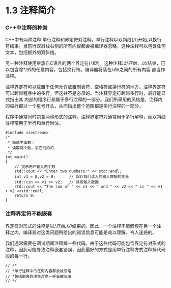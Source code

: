 # 1.3 注释简介

### C++中注释的种类

C++中有两种注释:单行注释和界定符对注释。单行注释以双斜线(//)开始,以换行符结束。当前行双斜线右侧的所有内容都会被编译器忽略，这种注释可以包含任何文本，包括额外的双斜线。

另一种注释使用继承自C语言的两个界定符(/*和*/)。这种注释以/*开始，以*/结束，可以包含除*/外的任意内容，包括换行符。编译器将落在/*和*/之间的所有内容
都当作注释。

注释界定符可以放置于任何允许放置制表符、空格符或换行符的地方。注释界定符可以跨越程序中的多行，但这并不是必须的。当注释界定符跨越多行时，最好能显式指出其
内部的程序行都属于多行注释的一部分。我们所采用的风格是，注释内的每行都以一个星号开头，从而指出整个范围都是多行注释的一部分。

程序中通常同时包含两种形式的注释。注释界定符对通常用于多行解释，而双斜线注释常用于半行和单行附注。

```
#include <iostream>
/*
 * 简单主函数：
 * 读取两个数，求它们的和
 */
int main()
{
    // 提示用户输入两个数
    std::cout << "Enter two numbers:" << std::endl;
    int v1 = 0,v2 = 0;      // 保存我们读入的输入数据的变量
    std::cin >> v1 >> v2;   // 读取输入数据
    std::cout << "The sum of " << v1 << " and " << v2 << " is " << v1 + v2 <<std::endl;
    return 0;
}
```

### 注释界定符不能嵌套

界定符对形式的注释是以/*开始,以*/结束的。因此，一个注释不能嵌套在另一个注释之内。编译器对这类问题所给出的错误信息可能是难以理解、令人迷惑的。

我们通常需要在调试期间注释掉一些代码。由于这些代码可能包含界定符对形式的注释，因此可能导致注释嵌套错误，因此最好的方式是用单行注释方式注释掉代码段的每一行。

```
// /*
// *单行注释中的任何内容都会被忽略
// *包括嵌套的注释对也一样会被忽略
// */
```




